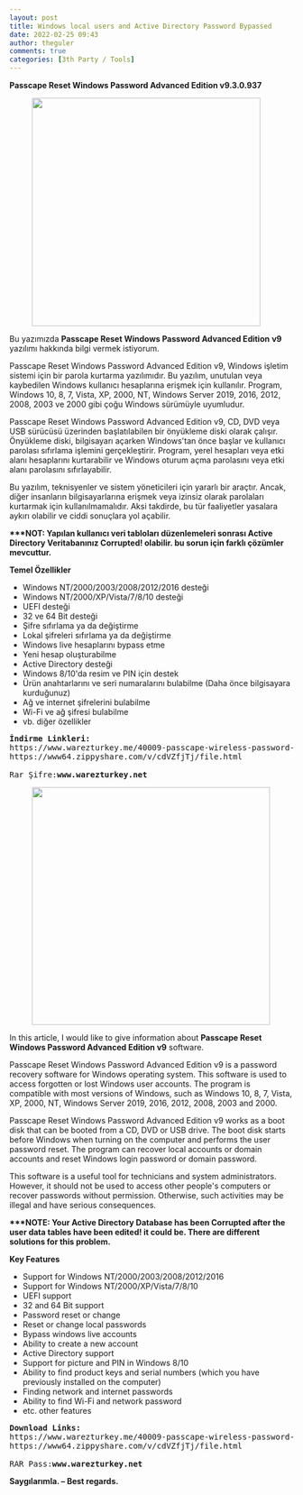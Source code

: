 ```yaml
---
layout: post
title: Windows local users and Active Directory Password Bypassed
date: 2022-02-25 09:43
author: theguler
comments: true
categories: [3th Party / Tools]
---
```

<!-- wp:paragraph -->
<p><strong>Passcape Reset Windows Password Advanced Edition v9.3.0.937</strong></p>
<!-- /wp:paragraph -->

<!-- wp:image {"id":5887,"width":"405px","height":"auto","sizeSlug":"large","linkDestination":"none"} -->
<figure class="wp-block-image size-large is-resized"><img src="https://farukguler.com/assets/post_images/rwp-images.jpg?w=703" alt="" class="wp-image-5887" style="width:405px;height:auto" /></figure>
<!-- /wp:image -->

<!-- wp:paragraph -->
<p>Bu yazımızda <strong>Passcape Reset Windows Password Advanced Edition</strong> <strong>v9</strong> yazılımı hakkında bilgi vermek istiyorum.</p>
<!-- /wp:paragraph -->

<!-- wp:paragraph -->
<p>Passcape Reset Windows Password Advanced Edition v9, Windows işletim sistemi için bir parola kurtarma yazılımıdır. Bu yazılım, unutulan veya kaybedilen Windows kullanıcı hesaplarına erişmek için kullanılır. Program, Windows 10, 8, 7, Vista, XP, 2000, NT, Windows Server 2019, 2016, 2012, 2008, 2003 ve 2000 gibi çoğu Windows sürümüyle uyumludur.</p>
<!-- /wp:paragraph -->

<!-- wp:paragraph -->
<p>Passcape Reset Windows Password Advanced Edition v9, CD, DVD veya USB sürücüsü üzerinden başlatılabilen bir önyükleme diski olarak çalışır. Önyükleme diski, bilgisayarı açarken Windows'tan önce başlar ve kullanıcı parolası sıfırlama işlemini gerçekleştirir. Program, yerel hesapları veya etki alanı hesaplarını kurtarabilir ve Windows oturum açma parolasını veya etki alanı parolasını sıfırlayabilir.</p>
<!-- /wp:paragraph -->

<!-- wp:paragraph -->
<p>Bu yazılım, teknisyenler ve sistem yöneticileri için yararlı bir araçtır. Ancak, diğer insanların bilgisayarlarına erişmek veya izinsiz olarak parolaları kurtarmak için kullanılmamalıdır. Aksi takdirde, bu tür faaliyetler yasalara aykırı olabilir ve ciddi sonuçlara yol açabilir.</p>
<!-- /wp:paragraph -->

<!-- wp:paragraph -->
<p><strong>***NOT: Yapılan kullanıcı veri tabloları düzenlemeleri sonrası Active Directory Veritabanınız Corrupted! olabilir. bu sorun için farklı çözümler mevcuttur.</strong></p>
<!-- /wp:paragraph -->

<!-- wp:paragraph -->
<p><strong>Temel Özellikler</strong></p>
<!-- /wp:paragraph -->

<!-- wp:list -->
<ul><!-- wp:list-item -->
<li>Windows NT/2000/2003/2008/2012/2016 desteği</li>
<!-- /wp:list-item -->

<!-- wp:list-item -->
<li>Windows NT/2000/XP/Vista/7/8/10 desteği</li>
<!-- /wp:list-item -->

<!-- wp:list-item -->
<li>UEFI desteği</li>
<!-- /wp:list-item -->

<!-- wp:list-item -->
<li>32 ve 64 Bit desteği</li>
<!-- /wp:list-item -->

<!-- wp:list-item -->
<li>Şifre sıfırlama ya da değiştirme</li>
<!-- /wp:list-item -->

<!-- wp:list-item -->
<li>Lokal şifreleri sıfırlama ya da değiştirme</li>
<!-- /wp:list-item -->

<!-- wp:list-item -->
<li>Windows live hesaplarını bypass etme</li>
<!-- /wp:list-item -->

<!-- wp:list-item -->
<li>Yeni hesap oluşturabilme</li>
<!-- /wp:list-item -->

<!-- wp:list-item -->
<li>Active Directory desteği</li>
<!-- /wp:list-item -->

<!-- wp:list-item -->
<li>Windows 8/10'da resim ve PIN için destek</li>
<!-- /wp:list-item -->

<!-- wp:list-item -->
<li>Ürün anahtarlarını ve seri numaralarını bulabilme (Daha önce bilgisayara kurduğunuz)</li>
<!-- /wp:list-item -->

<!-- wp:list-item -->
<li>Ağ ve internet şifrelerini bulabilme</li>
<!-- /wp:list-item -->

<!-- wp:list-item -->
<li>Wi-Fi ve ağ şifresi bulabilme</li>
<!-- /wp:list-item -->

<!-- wp:list-item -->
<li>vb. diğer özellikler</li>
<!-- /wp:list-item --></ul>
<!-- /wp:list -->

<!-- wp:preformatted -->
<pre class="wp-block-preformatted"><strong>İndirme Linkleri:</strong>
https://www.warezturkey.me/40009-passcape-wireless-password-recovery-professional-edition.html
https://www64.zippyshare.com/v/cdVZfjTj/file.html

Rar Şifre:<strong>www.warezturkey.net</strong></pre>
<!-- /wp:preformatted -->

<!-- wp:paragraph -->
<p></p>
<!-- /wp:paragraph -->

<!-- wp:image {"id":5887,"width":"422px","height":"auto","sizeSlug":"large","linkDestination":"none"} -->
<figure class="wp-block-image size-large is-resized"><img src="https://farukguler.com/assets/post_images/rwp-images.jpg?w=703" alt="" class="wp-image-5887" style="width:422px;height:auto" /></figure>
<!-- /wp:image -->

<!-- wp:paragraph -->
<p>In this article, I would like to give information about <strong>Passcape Reset Windows Password Advanced Edition v9</strong> software.</p>
<!-- /wp:paragraph -->

<!-- wp:paragraph -->
<p>Passcape Reset Windows Password Advanced Edition v9 is a password recovery software for Windows operating system. This software is used to access forgotten or lost Windows user accounts. The program is compatible with most versions of Windows, such as Windows 10, 8, 7, Vista, XP, 2000, NT, Windows Server 2019, 2016, 2012, 2008, 2003 and 2000.</p>
<!-- /wp:paragraph -->

<!-- wp:paragraph -->
<p>Passcape Reset Windows Password Advanced Edition v9 works as a boot disk that can be booted from a CD, DVD or USB drive. The boot disk starts before Windows when turning on the computer and performs the user password reset. The program can recover local accounts or domain accounts and reset Windows login password or domain password.</p>
<!-- /wp:paragraph -->

<!-- wp:paragraph -->
<p>This software is a useful tool for technicians and system administrators. However, it should not be used to access other people's computers or recover passwords without permission. Otherwise, such activities may be illegal and have serious consequences.</p>
<!-- /wp:paragraph -->

<!-- wp:paragraph -->
<p><strong>***NOTE: Your Active Directory Database has been Corrupted after the user data tables have been edited! it could be. There are different solutions for this problem.</strong></p>
<!-- /wp:paragraph -->

<!-- wp:paragraph -->
<p><strong>Key Features</strong></p>
<!-- /wp:paragraph -->

<!-- wp:list -->
<ul><!-- wp:list-item -->
<li>Support for Windows NT/2000/2003/2008/2012/2016</li>
<!-- /wp:list-item -->

<!-- wp:list-item -->
<li>Support for Windows NT/2000/XP/Vista/7/8/10</li>
<!-- /wp:list-item -->

<!-- wp:list-item -->
<li>UEFI support</li>
<!-- /wp:list-item -->

<!-- wp:list-item -->
<li>32 and 64 Bit support</li>
<!-- /wp:list-item -->

<!-- wp:list-item -->
<li>Password reset or change</li>
<!-- /wp:list-item -->

<!-- wp:list-item -->
<li>Reset or change local passwords</li>
<!-- /wp:list-item -->

<!-- wp:list-item -->
<li>Bypass windows live accounts</li>
<!-- /wp:list-item -->

<!-- wp:list-item -->
<li>Ability to create a new account</li>
<!-- /wp:list-item -->

<!-- wp:list-item -->
<li>Active Directory support</li>
<!-- /wp:list-item -->

<!-- wp:list-item -->
<li>Support for picture and PIN in Windows 8/10</li>
<!-- /wp:list-item -->

<!-- wp:list-item -->
<li>Ability to find product keys and serial numbers (which you have previously installed on the computer)</li>
<!-- /wp:list-item -->

<!-- wp:list-item -->
<li>Finding network and internet passwords</li>
<!-- /wp:list-item -->

<!-- wp:list-item -->
<li>Ability to find Wi-Fi and network password</li>
<!-- /wp:list-item -->

<!-- wp:list-item -->
<li>etc. other features</li>
<!-- /wp:list-item --></ul>
<!-- /wp:list -->

<!-- wp:preformatted -->
<pre class="wp-block-preformatted"><strong>Download Links:</strong>
https://www.warezturkey.me/40009-passcape-wireless-password-recovery-professional-edition.html
https://www64.zippyshare.com/v/cdVZfjTj/file.html

RAR Pass:<strong>www.warezturkey.net</strong></pre>
<!-- /wp:preformatted -->

<!-- wp:paragraph -->
<p><strong>Saygılarımla. – Best regards.</strong></p>
<!-- /wp:paragraph -->
